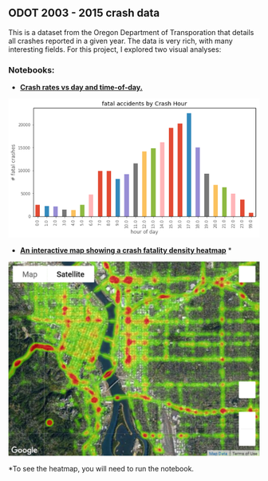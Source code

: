 ## ODOT 2003 - 2015 crash data

This is a dataset from the Oregon Department of Transporation that details all crashes reported in a given year. The data is very rich, with many interesting fields. For this project, I explored two visual analyses: 

### Notebooks:
- **[Crash rates vs day and time-of-day.](http://nbviewer.jupyter.org/github/johnmburt/projects/blob/master/ODOT_crash_map/ODOT_crash_feature_analyses_vf.ipynb)** 


![fatalities by hour](./fatalities_by_hour.png)

- **[An interactive map showing a crash fatality density heatmap](http://nbviewer.jupyter.org/github/johnmburt/projects/blob/master/ODOT_crash_heatmap_vf.ipynb)** * 


![crash map](./crash_map.png)


*To see the heatmap, you will need to run the notebook.

